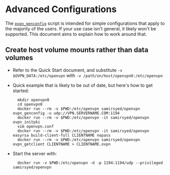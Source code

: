 # Advanced Configurations

The [`ovpn_genconfig`](/bin/ovpn_genconfig) script is intended for simple configurations that apply to the majority of the users.  If your use case isn't general, it likely won't be supported.  This document aims to explain how to work around that.

## Create host volume mounts rather than data volumes

* Refer to the Quick Start document, and substitute `-v $OVPN_DATA:/etc/openvpn` with `-v /path/on/host/openvpn0:/etc/openvpn`
* Quick example that is likely to be out of date, but here's how to get started:

        mkdir openvpn0
        cd openvpn0
        docker run --rm -v $PWD:/etc/openvpn samirsyed/openvpn ovpn_genconfig -u udp://VPN.SERVERNAME.COM:1194
        docker run --rm -v $PWD:/etc/openvpn -it samirsyed/openvpn ovpn_initpki
        vim openvpn.conf
        docker run --rm -v $PWD:/etc/openvpn -it samirsyed/openvpn easyrsa build-client-full CLIENTNAME nopass
        docker run --rm -v $PWD:/etc/openvpn samirsyed/openvpn ovpn_getclient CLIENTNAME > CLIENTNAME.ovpn

* Start the server with:

        docker run -v $PWD:/etc/openvpn -d -p 1194:1194/udp --privileged samirsyed/openvpn
